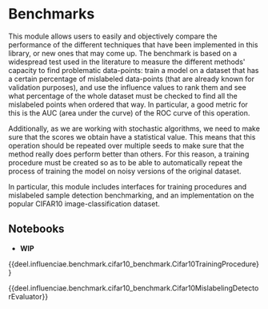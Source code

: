 # Benchmarks

This module allows users to easily and objectively compare the performance of the different techniques
that have been implemented in this library, or new ones that may come up. The benchmark is based on
a widespread test used in the literature to measure the different methods' capacity to find problematic
data-points: train a model on a dataset that has a certain percentage of mislabeled data-points (that are
already known for validation purposes), and use the influence values to rank them and see what percentage of
the whole dataset must be checked to find all the mislabeled points when ordered that way. In particular,
a good metric for this is the AUC (area under the curve) of the ROC curve of this operation.

Additionally, as we are working with stochastic algorithms, we need to make sure that the scores we obtain
have a statistical value. This means that this operation should be repeated over multiple seeds to make sure
that the method really does perform better than others. For this reason, a training procedure must be created
so as to be able to automatically repeat the process of training the model on noisy versions of the original
dataset.

In particular, this module includes interfaces for training procedures and mislabeled sample detection
benchmarking, and an implementation on the popular CIFAR10 image-classification dataset.

## Notebooks

- **WIP**

{{deel.influenciae.benchmark.cifar10_benchmark.Cifar10TrainingProcedure}}

{{deel.influenciae.benchmark.cifar10_benchmark.Cifar10MislabelingDetectorEvaluator}}
